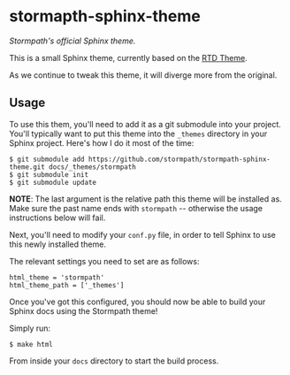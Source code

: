 # stormapth-sphinx-theme

*Stormpath's official Sphinx theme.*


This is a small Sphinx theme, currently based on the
[RTD Theme][].

As we continue to tweak this theme, it will diverge more from the original.


## Usage

To use this them, you'll need to add it as a git submodule into your project.
You'll typically want to put this theme into the `_themes` directory in your
Sphinx project.  Here's how I do it most of the time:

    $ git submodule add https://github.com/stormpath/stormpath-sphinx-theme.git docs/_themes/stormpath
    $ git submodule init
    $ git submodule update

**NOTE**: The last argument is the relative path this theme will be installed
as.  Make sure the past name ends with `stormpath` -- otherwise the usage
instructions below will fail.

Next, you'll need to modify your `conf.py` file, in order to tell Sphinx to use
this newly installed theme.

The relevant settings you need to set are as follows:

    html_theme = 'stormpath'
    html_theme_path = ['_themes']

Once you've got this configured, you should now be able to build your Sphinx
docs using the Stormpath theme!

Simply run:

    $ make html

From inside your `docs` directory to start the build process.


  [RTD Theme]: https://github.com/snide/sphinx_rtd_theme "RTD Theme"
